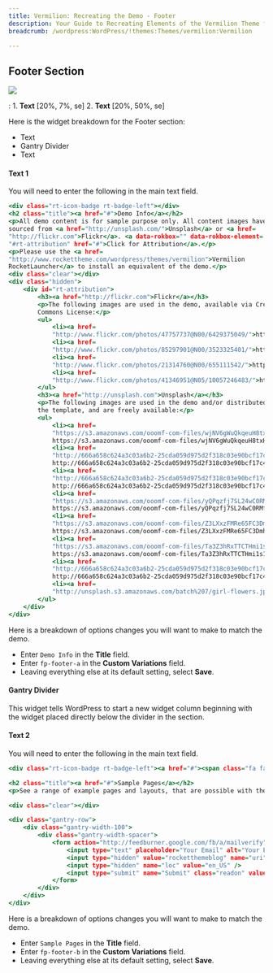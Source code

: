 ```yaml
---
title: Vermilion: Recreating the Demo - Footer
description: Your Guide to Recreating Elements of the Vermilion Theme for WordPress
breadcrumb: /wordpress:WordPress/!themes:Themes/vermilion:Vermilion

---
```


Footer Section
-----

![][demo]

:   1. **Text** [20%, 7%, se]
    2. **Text** [20%, 50%, se]

Here is the widget breakdown for the Footer section:

* Text
* Gantry Divider
* Text

#### Text 1

You will need to enter the following in the main text field.

~~~ .html
<div class="rt-icon-badge rt-badge-left"></div>
<h2 class="title"><a href="#">Demo Info</a></h2>
<p>All demo content is for sample purpose only. All content images have been
sourced from <a href="http://unsplash.com/">Unsplash</a> or <a href=
"http://flickr.com">Flickr</a>. <a data-rokbox="" data-rokbox-element=
"#rt-attribution" href="#">Click for Attribution</a>.</p>
<p>Please use the <a href=
"http://www.rockettheme.com/wordpress/themes/vermilion">Vermilion
RocketLauncher</a> to install an equivalent of the demo.</p>
<div class="clear"></div>
<div class="hidden">
    <div id="rt-attribution">
        <h3><a href="http://flickr.com">Flickr</a></h3>
        <p>The following images are used in the demo, available via Creative
        Commons License:</p>
        <ul>
            <li><a href=
            "http://www.flickr.com/photos/47757737@N00/6429375049/">http://www.flickr.com/photos/47757737@N00/6429375049/</a></li>
            <li><a href=
            "http://www.flickr.com/photos/85297901@N00/3523325401/">http://www.flickr.com/photos/85297901@N00/3523325401/</a></li>
            <li><a href=
            "http://www.flickr.com/photos/21314760@N00/655111542/">http://www.flickr.com/photos/21314760@N00/655111542/</a></li>
            <li><a href=
            "http://www.flickr.com/photos/41346951@N05/10057246483/">http://www.flickr.com/photos/41346951@N05/10057246483/</a></li>
        </ul>
        <h3><a href="http://unsplash.com">Unsplash</a></h3>
        <p>The following images are used in the demo and/or distributed with
        the template, and are freely available:</p>
        <ul>
            <li><a href=
            "https://s3.amazonaws.com/ooomf-com-files/wjNV6gWuQkqeuH8txHc9_sylwiabartyzel_unsplash_tatry_03.jpg">
            https://s3.amazonaws.com/ooomf-com-files/wjNV6gWuQkqeuH8txHc9_sylwiabartyzel_unsplash_tatry_03.jpg</a></li>
            <li><a href=
            "http://666a658c624a3c03a6b2-25cda059d975d2f318c03e90bcf17c40.r92.cf1.rackcdn.com/unsplash_5255bf45a4a45_1.JPG">
            http://666a658c624a3c03a6b2-25cda059d975d2f318c03e90bcf17c40.r92.cf1.rackcdn.com/unsplash_5255bf45a4a45_1.JPG</a></li>
            <li><a href=
            "http://666a658c624a3c03a6b2-25cda059d975d2f318c03e90bcf17c40.r92.cf1.rackcdn.com/unsplash_52d5c05422a47_1.JPG">
            http://666a658c624a3c03a6b2-25cda059d975d2f318c03e90bcf17c40.r92.cf1.rackcdn.com/unsplash_52d5c05422a47_1.JPG</a></li>
            <li><a href=
            "https://s3.amazonaws.com/ooomf-com-files/yQPqzfj7SL24wC0RMfXu_DSC_0594.jpg">
            https://s3.amazonaws.com/ooomf-com-files/yQPqzfj7SL24wC0RMfXu_DSC_0594.jpg</a></li>
            <li><a href=
            "https://s3.amazonaws.com/ooomf-com-files/Z3LXxzFMRe65FC3Dmhnp_woody_unsplash_DSC0129.jpg">
            https://s3.amazonaws.com/ooomf-com-files/Z3LXxzFMRe65FC3Dmhnp_woody_unsplash_DSC0129.jpg</a></li>
            <li><a href=
            "https://s3.amazonaws.com/ooomf-com-files/Ta3Z3hRxTTCTHmi1s1B1_Brooklyn_Bridge_by_Anders_Jilden.jpg">
            https://s3.amazonaws.com/ooomf-com-files/Ta3Z3hRxTTCTHmi1s1B1_Brooklyn_Bridge_by_Anders_Jilden.jpg</a></li>
            <li><a href=
            "http://666a658c624a3c03a6b2-25cda059d975d2f318c03e90bcf17c40.r92.cf1.rackcdn.com/unsplash_52b326f55b5f9_1.JPG">
            http://666a658c624a3c03a6b2-25cda059d975d2f318c03e90bcf17c40.r92.cf1.rackcdn.com/unsplash_52b326f55b5f9_1.JPG</a></li>
            <li><a href=
            "http://unsplash.s3.amazonaws.com/batch%207/girl-flowers.jpg">http://unsplash.s3.amazonaws.com/batch%207/girl-flowers.jpg</a></li>
        </ul>
    </div>
</div>
~~~

Here is a breakdown of options changes you will want to make to match the demo.

* Enter `Demo Info` in the **Title** field.
* Enter `fp-footer-a` in the **Custom Variations** field.
* Leaving everything else at its default setting, select **Save**.

#### Gantry Divider

This widget tells WordPress to start a new widget column beginning with the widget placed directly below the divider in the section.

#### Text 2

You will need to enter the following in the main text field.

~~~ .html
<div class="rt-icon-badge rt-badge-left"><a href="#"><span class="fa fa-copy"></span></a></div>

<h2 class="title"><a href="#">Sample Pages</a></h2>
<p>See a range of example pages and layouts, that are possible with the Vermilion theme.</p>

<div class="clear"></div>

<div class="gantry-row">
    <div class="gantry-width-100">
        <div class="gantry-width-spacer">
            <form action="http://feedburner.google.com/fb/a/mailverify" method="post" target="popupwindow" onsubmit="window.open('http://feedburner.google.com/fb/a/mailverify?uri=rocketthemeblog', 'popupwindow', 'scrollbars=yes,width=550,height=520');return true">
                <input type="text" placeholder="Your Email" alt="Your Email" class="inputbox" name="email">
                <input type="hidden" value="rocketthemeblog" name="uri" />
                <input type="hidden" name="loc" value="en_US" />
                <input type="submit" name="Submit" class="readon" value="Join" />
            </form>
        </div>
    </div>
</div>
~~~

Here is a breakdown of options changes you will want to make to match the demo.

* Enter `Sample Pages` in the **Title** field.
* Enter `fp-footer-b` in the **Custom Variations** field.
* Leaving everything else at its default setting, select **Save**.

[demo]: assets/demo_11.jpeg
[roksprocket]: ../../plugins/roksprocket/
